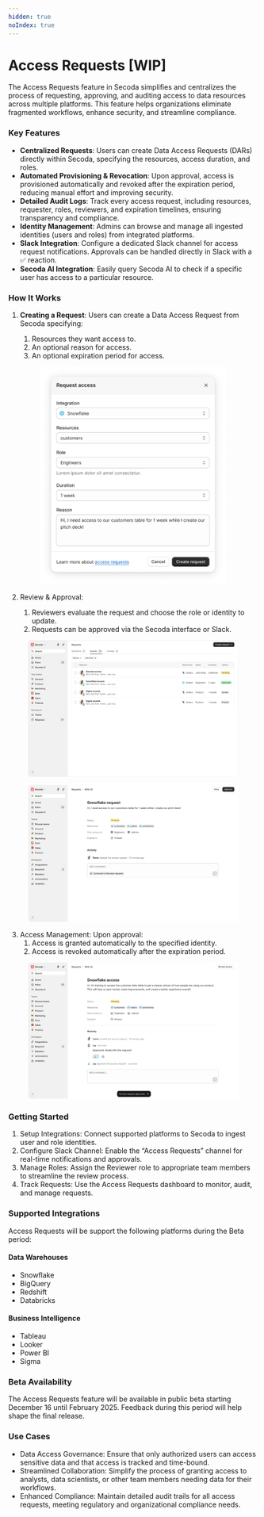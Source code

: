 ```yaml
---
hidden: true
noIndex: true
---
```


# Access Requests \[WIP]

The Access Requests feature in Secoda simplifies and centralizes the process of requesting, approving, and auditing access to data resources across multiple platforms. This feature helps organizations eliminate fragmented workflows, enhance security, and streamline compliance.

### Key Features

* **Centralized Requests**: Users can create Data Access Requests (DARs) directly within Secoda, specifying the resources, access duration, and roles.
* **Automated Provisioning & Revocation**: Upon approval, access is provisioned automatically and revoked after the expiration period, reducing manual effort and improving security.
* **Detailed Audit Logs**: Track every access request, including resources, requester, roles, reviewers, and expiration timelines, ensuring transparency and compliance.
* **Identity Management**: Admins can browse and manage all ingested identities (users and roles) from integrated platforms.
* **Slack Integration**: Configure a dedicated Slack channel for access request notifications. Approvals can be handled directly in Slack with a ✅ reaction.
* **Secoda AI Integration**: Easily query Secoda AI to check if a specific user has access to a particular resource.

### How It Works

1.  **Creating a Request**: Users can create a Data Access Request from Secoda specifying:

    1. Resources they want access to.
    2. An optional reason for access.
    3. An optional expiration period for access.

    <figure><img src="../.gitbook/assets/Create access request (3).png" alt="" width="375"><figcaption></figcaption></figure>
2. Review & Approval:
   1. Reviewers evaluate the request and choose the role or identity to update.
   2. Requests can be approved via the Secoda interface or Slack.

<figure><img src="../.gitbook/assets/Access.png" alt=""><figcaption></figcaption></figure>

<figure><img src="../.gitbook/assets/Pending.png" alt=""><figcaption></figcaption></figure>

3. Access Management: Upon approval:
   1. Access is granted automatically to the specified identity.
   2. Access is revoked automatically after the expiration period.

<figure><img src="../.gitbook/assets/Approved.png" alt=""><figcaption></figcaption></figure>



### Getting Started

1. Setup Integrations: Connect supported platforms to Secoda to ingest user and role identities.
2. Configure Slack Channel: Enable the “Access Requests” channel for real-time notifications and approvals.
3. Manage Roles: Assign the Reviewer role to appropriate team members to streamline the review process.
4. Track Requests: Use the Access Requests dashboard to monitor, audit, and manage requests.

### Supported Integrations

Access Requests will be support the following platforms during the Beta period:

#### Data Warehouses

* Snowflake
* BigQuery
* Redshift
* Databricks

#### Business Intelligence

* Tableau
* Looker
* Power BI
* Sigma

### Beta Availability

The Access Requests feature will be available in public beta starting December 16 until February 2025. Feedback during this period will help shape the final release.

### Use Cases

* Data Access Governance: Ensure that only authorized users can access sensitive data and that access is tracked and time-bound.
* Streamlined Collaboration: Simplify the process of granting access to analysts, data scientists, or other team members needing data for their workflows.
* Enhanced Compliance: Maintain detailed audit trails for all access requests, meeting regulatory and organizational compliance needs.
